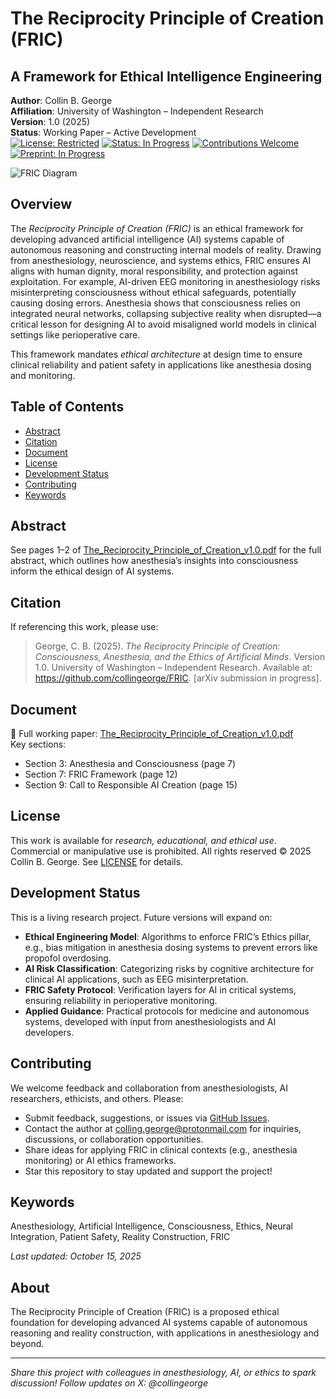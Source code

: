 # The Reciprocity Principle of Creation (FRIC)
## A Framework for Ethical Intelligence Engineering

**Author**: Collin B. George  
**Affiliation**: University of Washington – Independent Research  
**Version**: 1.0 (2025)  
**Status**: Working Paper – Active Development  
[![License: Restricted](https://img.shields.io/badge/License-Restricted-blue.svg)](LICENSE) [![Status: In Progress](https://img.shields.io/badge/Status-In%20Progress-green.svg)](https://github.com/collingeorge/FRIC) [![Contributions Welcome](https://img.shields.io/badge/Contributions-Welcome-brightgreen.svg)](https://github.com/collingeorge/FRIC/issues) [![Preprint: In Progress](https://img.shields.io/badge/Preprint-In%20Progress-yellow.svg)](https://arxiv.org)

![FRIC Diagram](images/fric-diagram.png)

## Overview
The *Reciprocity Principle of Creation (FRIC)* is an ethical framework for developing advanced artificial intelligence (AI) systems capable of autonomous reasoning and constructing internal models of reality. Drawing from anesthesiology, neuroscience, and systems ethics, FRIC ensures AI aligns with human dignity, moral responsibility, and protection against exploitation. For example, AI-driven EEG monitoring in anesthesiology risks misinterpreting consciousness without ethical safeguards, potentially causing dosing errors. Anesthesia shows that consciousness relies on integrated neural networks, collapsing subjective reality when disrupted—a critical lesson for designing AI to avoid misaligned world models in clinical settings like perioperative care.

This framework mandates *ethical architecture* at design time to ensure clinical reliability and patient safety in applications like anesthesia dosing and monitoring.

## Table of Contents
- [Abstract](#abstract)
- [Citation](#citation)
- [Document](#document)
- [License](#license)
- [Development Status](#development-status)
- [Contributing](#contributing)
- [Keywords](#keywords)

## Abstract
See pages 1–2 of [The_Reciprocity_Principle_of_Creation_v1.0.pdf](The_Reciprocity_Principle_of_Creation_v1.0.pdf) for the full abstract, which outlines how anesthesia’s insights into consciousness inform the ethical design of AI systems.

## Citation
If referencing this work, please use:

> George, C. B. (2025). *The Reciprocity Principle of Creation: Consciousness, Anesthesia, and the Ethics of Artificial Minds*. Version 1.0. University of Washington – Independent Research. Available at: https://github.com/collingeorge/FRIC. [arXiv submission in progress].

## Document
📄 Full working paper: [The_Reciprocity_Principle_of_Creation_v1.0.pdf](The_Reciprocity_Principle_of_Creation_v1.0.pdf)  
Key sections:  
- Section 3: Anesthesia and Consciousness (page 7)  
- Section 7: FRIC Framework (page 12)  
- Section 9: Call to Responsible AI Creation (page 15)

## License
This work is available for *research, educational, and ethical use*. Commercial or manipulative use is prohibited. All rights reserved © 2025 Collin B. George. See [LICENSE](LICENSE) for details.

## Development Status
This is a living research project. Future versions will expand on:
- **Ethical Engineering Model**: Algorithms to enforce FRIC’s Ethics pillar, e.g., bias mitigation in anesthesia dosing systems to prevent errors like propofol overdosing.
- **AI Risk Classification**: Categorizing risks by cognitive architecture for clinical AI applications, such as EEG misinterpretation.
- **FRIC Safety Protocol**: Verification layers for AI in critical systems, ensuring reliability in perioperative monitoring.
- **Applied Guidance**: Practical protocols for medicine and autonomous systems, developed with input from anesthesiologists and AI developers.

## Contributing
We welcome feedback and collaboration from anesthesiologists, AI researchers, ethicists, and others. Please:  
- Submit feedback, suggestions, or issues via [GitHub Issues](https://github.com/collingeorge/FRIC/issues).  
- Contact the author at colling.george@protonmail.com for inquiries, discussions, or collaboration opportunities.  
- Share ideas for applying FRIC in clinical contexts (e.g., anesthesia monitoring) or AI ethics frameworks.  
- Star this repository to stay updated and support the project!

## Keywords
Anesthesiology, Artificial Intelligence, Consciousness, Ethics, Neural Integration, Patient Safety, Reality Construction, FRIC

*Last updated: October 15, 2025*

## About
The Reciprocity Principle of Creation (FRIC) is a proposed ethical foundation for developing advanced AI systems capable of autonomous reasoning and reality construction, with applications in anesthesiology and beyond.

---
*Share this project with colleagues in anesthesiology, AI, or ethics to spark discussion! Follow updates on X: @collingeorge*
